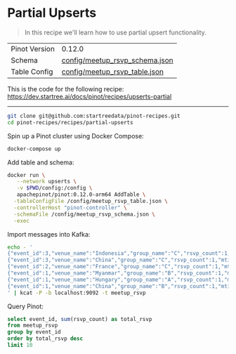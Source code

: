 # Partial Upserts

> In this recipe we'll learn how to use partial upsert functionality.

<table>
  <tr>
    <td>Pinot Version</td>
    <td>0.12.0</td>
  </tr>
  <tr>
    <td>Schema</td>
    <td><a href="config/schema.json">config/meetup_rsvp_schema.json</a></td>
  </tr>
    <tr>
    <td>Table Config</td>
    <td><a href="config/table.json">config/meetup_rsvp_table.json</a></td>
  </tr>
</table>

This is the code for the following recipe: https://dev.startree.ai/docs/pinot/recipes/upserts-partial

***

```bash
git clone git@github.com:startreedata/pinot-recipes.git
cd pinot-recipes/recipes/partial-upserts
```

Spin up a Pinot cluster using Docker Compose:

```bash
docker-compose up
```

Add table and schema:

```bash
docker run \
   --network upserts \
   -v $PWD/config:/config \
   apachepinot/pinot:0.12.0-arm64 AddTable \
  -tableConfigFile /config/meetup_rsvp_table.json \
  -controllerHost "pinot-controller" \
  -schemaFile /config/meetup_rsvp_schema.json \
  -exec
```

Import messages into Kafka:

```bash
echo - '
{"event_id":3,"venue_name":"Indonesia","group_name":"C","rsvp_count":1,"mtime":"1635140709"}
{"event_id":3,"venue_name":"China","group_name":"C","rsvp_count":1,"mtime":"1646067689"}
{"event_id":2,"venue_name":"France","group_name":"C","rsvp_count":1,"mtime":"1616646138"}
{"event_id":1,"venue_name":"Myanmar","group_name":"B","rsvp_count":1,"mtime":"1632930567"}
{"event_id":1,"venue_name":"Hungary","group_name":"A","rsvp_count":1,"mtime":"1643574332"}
{"event_id":1,"venue_name":"China","group_name":"B","rsvp_count":1,"mtime":"1645779637"}
' | kcat -P -b localhost:9092 -t meetup_rsvp
```

Query Pinot:

```sql
select event_id, sum(rsvp_count) as total_rsvp
from meetup_rsvp 
group by event_id
order by total_rsvp desc
limit 10
```

